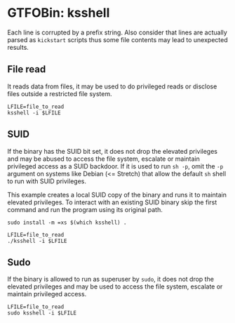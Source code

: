 # GTFOBin: ksshell

Each line is corrupted by a prefix string. Also consider that lines are actually parsed as `kickstart` scripts thus some file contents may lead to unexpected results.

## File read

It reads data from files, it may be used to do privileged reads or disclose files outside a restricted file system.

```
LFILE=file_to_read
ksshell -i $LFILE
```

## SUID

If the binary has the SUID bit set, it does not drop the elevated privileges and may be abused to access the file system, escalate or maintain privileged access as a SUID backdoor. If it is used to run `sh -p`, omit the `-p` argument on systems like Debian (<= Stretch) that allow the default `sh` shell to run with SUID privileges.

This example creates a local SUID copy of the binary and runs it to maintain elevated privileges. To interact with an existing SUID binary skip the first command and run the program using its original path.

```
sudo install -m =xs $(which ksshell) .

LFILE=file_to_read
./ksshell -i $LFILE
```

## Sudo

If the binary is allowed to run as superuser by `sudo`, it does not drop the elevated privileges and may be used to access the file system, escalate or maintain privileged access.

```
LFILE=file_to_read
sudo ksshell -i $LFILE
```